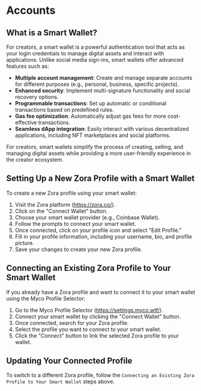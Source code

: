# Accounts

## What is a Smart Wallet?

For creators, a smart wallet is a powerful authentication tool that acts as your login credentials to manage digital assets and interact with applications. Unlike social media sign-ins, smart wallets offer advanced features such as:

- **Multiple account management**: Create and manage separate accounts for different purposes (e.g., personal, business, specific projects).
- **Enhanced security**: Implement multi-signature functionality and social recovery options.
- **Programmable transactions**: Set up automatic or conditional transactions based on predefined rules.
- **Gas fee optimization**: Automatically adjust gas fees for more cost-effective transactions.
- **Seamless dApp integration**: Easily interact with various decentralized applications, including NFT marketplaces and social platforms.

For creators, smart wallets simplify the process of creating, selling, and managing digital assets while providing a more user-friendly experience in the creator ecosystem.

## Setting Up a New Zora Profile with a Smart Wallet

To create a new Zora profile using your smart wallet:

1. Visit the Zora platform (https://zora.co/).
2. Click on the "Connect Wallet" button.
3. Choose your smart wallet provider (e.g., Coinbase Wallet).
4. Follow the prompts to connect your smart wallet.
5. Once connected, click on your profile icon and select "Edit Profile."
6. Fill in your profile information, including your username, bio, and profile picture.
7. Save your changes to create your new Zora profile.

## Connecting an Existing Zora Profile to Your Smart Wallet

If you already have a Zora profile and want to connect it to your smart wallet using the Myco Profile Selector:

1. Go to the Myco Profile Selector (https://settings.myco.wtf/).
2. Connect your smart wallet by clicking the "Connect Wallet" button.
3. Once connected, search for your Zora profile.
4. Select the profile you want to connect to your smart wallet.
5. Click the "Connect" button to link the selected Zora profile to your wallet.

<!-- {% embed url="https://www.youtube.com/watch?v=mHYTNRkiLBg&feature=youtu.be" %} -->

## Updating Your Connected Profile

To switch to a different Zora profile, follow the `Connecting an Existing Zora Profile to Your Smart Wallet` steps above.
